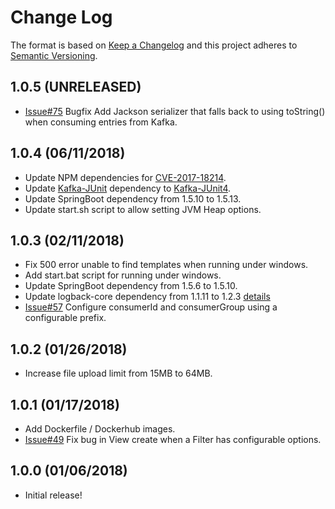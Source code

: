 # Change Log
The format is based on [Keep a Changelog](http://keepachangelog.com/)
and this project adheres to [Semantic Versioning](http://semver.org/).

## 1.0.5 (UNRELEASED)
- [Issue#75](https://github.com/SourceLabOrg/kafka-webview/issues/75) Bugfix Add Jackson serializer that falls back to using toString() when consuming entries from Kafka. 

## 1.0.4 (06/11/2018)
- Update NPM dependencies for [CVE-2017-18214](https://nvd.nist.gov/vuln/detail/CVE-2017-18214).
- Update [Kafka-JUnit](https://github.com/salesforce/kafka-junit) dependency to [Kafka-JUnit4](https://github.com/salesforce/kafka-junit/tree/master/kafka-junit4).
- Update SpringBoot dependency from 1.5.10 to 1.5.13.
- Update start.sh script to allow setting JVM Heap options.

## 1.0.3 (02/11/2018)
- Fix 500 error unable to find templates when running under windows.
- Add start.bat script for running under windows.
- Update SpringBoot dependency from 1.5.6 to 1.5.10.
- Update logback-core dependency from 1.1.11 to 1.2.3 [details](https://github.com/spring-projects/spring-boot/issues/8635)
- [Issue#57](https://github.com/SourceLabOrg/kafka-webview/issues/57) Configure consumerId and consumerGroup using a configurable prefix.

## 1.0.2 (01/26/2018)
- Increase file upload limit from 15MB to 64MB.

## 1.0.1 (01/17/2018)
- Add Dockerfile / Dockerhub images.
- [Issue#49](https://github.com/SourceLabOrg/kafka-webview/issues/49) Fix bug in View create when a Filter has configurable options.

## 1.0.0 (01/06/2018)
- Initial release!
